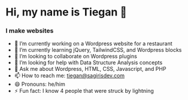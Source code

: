 # Hi, my name is Tiegan 👋

### I make websites

- 🔭 I’m currently working on a Wordpress website for a restaurant
- 🌱 I’m currently learning jQuery, TailwindCSS, and Wordpress blocks
- 👯 I’m looking to collaborate on Wordpress plugins
- 🤔 I’m looking for help with Data Structure Analysis concepts
- 💬 Ask me about Wordpress, HTML, CSS, Javascript, and PHP
- 📫 How to reach me: tiegan@sagirisdev.com
- 😄 Pronouns: he/him
- ⚡ Fun fact: I know 4 people that were struck by lightning

